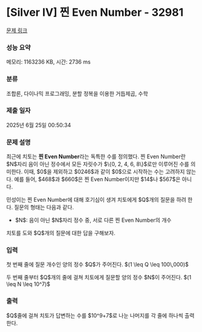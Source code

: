 # [Silver IV] 찐 Even Number - 32981 

[문제 링크](https://www.acmicpc.net/problem/32981) 

### 성능 요약

메모리: 1163236 KB, 시간: 2736 ms

### 분류

조합론, 다이나믹 프로그래밍, 분할 정복을 이용한 거듭제곱, 수학

### 제출 일자

2025년 6월 25일 00:50:34

### 문제 설명

<p>최근에 치토는 <strong>찐 Even Number</strong>라는 독특한 수를 정의했다. 찐 Even Number란 $N$자리 음이 아닌 정수에서 모든 자릿수가 $\{0, 2, 4, 6, 8\}$로만 이루어진 수를 의미한다. 이때, $0$을 제외하고 $0246$과 같이 $0$으로 시작하는 수는 고려하지 않는다. 예를 들어, $468$과 $660$은 찐 Even Number이지만 $14$나 $567$은 아니다.</p>

<p>민성이는 찐 Even Number에 대해 호기심이 생겨 치토에게 $Q$개의 질문을 하려 한다. 질문의 형태는 다음과 같다.</p>

<ul>
	<li>$N$: 음이 아닌 $N$자리 정수 중, 서로 다른 찐 Even Number의 개수</li>
</ul>

<p>치토를 도와 $Q$개의 질문에 대한 답을 구해보자.</p>

### 입력 

 <p>첫 번째 줄에 질문 개수인 양의 정수 $Q$가 주어진다. $(1 \leq Q \leq 100\,000)$</p>

<p>두 번째 줄부터 $Q$개의 줄에 걸쳐 치토에게 질문할 양의 정수 $N$이 주어진다. $(1 \leq N \leq 10^7)$</p>

### 출력 

 <p>$Q$줄에 걸쳐 치토가 답변하는 수를 $10^9+7$로 나눈 나머지를 각 줄에 하나씩 출력한다.</p>

